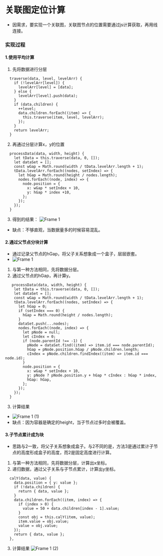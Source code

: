 # 关联图定位计算
- 因需求，要实现一个关联图，关联图节点的位置需要通过js计算获取，再用线连接。
### 实现过程
#### 1.使用平均计算
1. 先将数据进行分层
  ```
    traverse(data, level, levelArr) {
      if (!levelArr[level]) {
        levelArr[level] = [data];
      } else {
        levelArr[level].push(data);
      }
      if (data.children) {
        ++level;
        data.children.forEach((item) => {
          this.traverse(item, level, levelArr);
        });
      }
      return levelArr;
    }
  ```
2. 再通过分层计算x，y的位置
  ```
    processData(data, width, height) {
      let tData = this.traverse(data, 0, []);
      let dataSet = [];
      const wGap = Math.round(width / tData.levelArr.length + 1);
      tData.levelArr.forEach((nodes, setIndex) => {
        let hGap = Math.round(height / nodes.length);
        nodes.forEach((node, index) => {
          node.position = {
            x: wGap * setIndex + 10,
            y: hGap * index +10,
          };
        });
      });
    }
  ```
3. 得到的结果：
![Frame 1](https://user-images.githubusercontent.com/53132020/129502142-65a1267b-970f-42cf-accd-912411eb04d5.png)

- 缺点：不够直观，当数据量多的时候容易混乱。

#### 2.通过父节点分块计算
- 通过记录父节点的hGap，将父子关系想象成一个盒子，层层嵌套。
- ![Frame 1](https://user-images.githubusercontent.com/53132020/129333890-10b651b4-4f71-43a9-89b0-3040e28a8383.png)
1. 与第一种方法相同，先将数据分层。
2. 通过父节点的hGap，再计算y。
  ```
     processData(data, width, height) {
      let tData = this.traverse(data, 0, []);
      let dataSet = [];
      const wGap = Math.round(width / tData.levelArr.length + 1);
      tData.levelArr.forEach((nodes, setIndex) => {
        let hGap = 0;
        if (setIndex === 0) {
          hGap = Math.round(height / nodes.length);
        }
        dataSet.push(...nodes);
        nodes.forEach((node, index) => {
          let pNode = null;
          let cIndex = 0;
          if (node.parentId !== -1) {
            pNode = dataSet.find((item) => item.id === node.parentId);
            hGap = pNode.position.hGap / pNode.children.length;
            cIndex = pNode.children.findIndex((item) => item.id === node.id);
          }
          node.position = {
            x: wGap * setIndex + 10,
            y: pNode ? pNode.position.y + hGap * cIndex : hGap * index,
            hGap: hGap,
          };
        });
      });
    }
  ```
3. 计算结果
- ![Frame 1 (1)](https://user-images.githubusercontent.com/53132020/129335156-650f2b73-4683-4da3-b45f-b89f264e6e79.png)
- 缺点：因为容器是确定的height，当子节点过多时会被覆盖。

#### 3.子节点累计成为块
- 思路与2一致，将父子关系想象成盒子。与2不同的是，方法3是通过累计子节点的高度形成盒子的高度，而2是固定高度进行计算。
1. 与第一种方法相同，先将数据分层，计算出x坐标。
2. 递归数据，通过父子关系与子节点累计，计算出y坐标。
  ```
    calY(data, value) {
      data.position = { y: value };
      if (!data.children) {
        return { data, value };
      }
      data.children.forEach((item, index) => {
        if (index > 0) {
          value = 50 + data.children[index - 1].value;
        }
        const obj = this.calY(item, value);
        item.value = obj.value;
        value = obj.value;
      });
      return { data, value };
    },
  ```
3. 计算结果
![Frame 1 (2)](https://user-images.githubusercontent.com/53132020/129538757-cd130cd6-4d88-40cc-9360-6a9438c85f2f.png)

